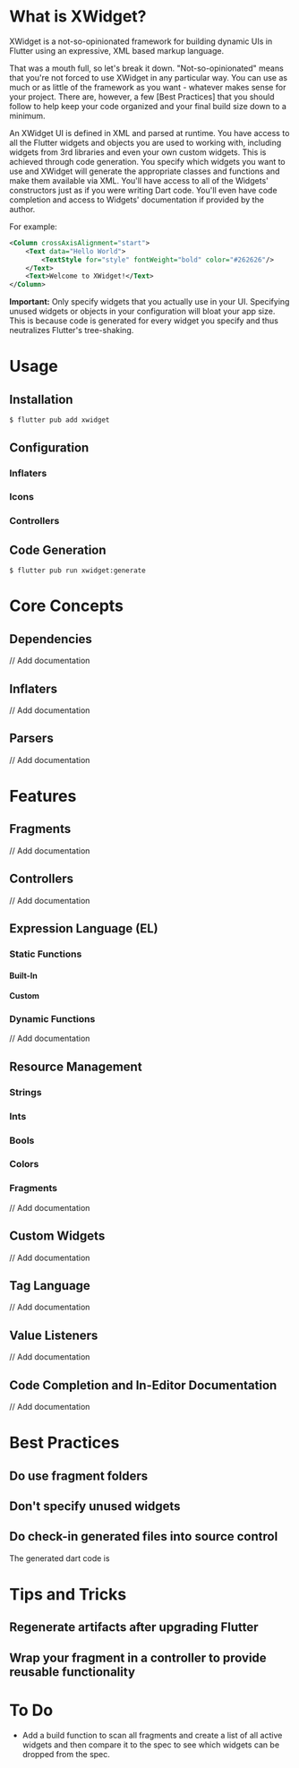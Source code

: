 # What is XWidget?

XWidget is a not-so-opinionated framework for building dynamic UIs in Flutter using an expressive, 
XML based markup language.

That was a mouth full, so let's break it down. "Not-so-opinionated" means that you're not forced to
use XWidget in any particular way. You can use as much or as little of the framework as you want - 
whatever makes sense for your project. There are, however, a few [Best Practices] that you should
follow to help keep your code organized and your final build size down to a minimum.

An XWidget UI is defined in XML and parsed at runtime. You have access to all the Flutter
widgets and objects you are used to working with, including widgets from 3rd libraries and even your
own custom widgets. This is achieved through code generation. You specify which widgets you want 
to use and XWidget will generate the appropriate classes and functions and make them available
via XML. You'll have access to all of the Widgets' constructors just as if you were writing Dart code.
You'll even have code completion and access to Widgets' documentation if provided by the author.

For example:

```xml
<Column crossAxisAlignment="start">
    <Text data="Hello World">
        <TextStyle for="style" fontWeight="bold" color="#262626"/>
    </Text>
    <Text>Welcome to XWidget!</Text>
</Column>
```

**Important:** Only specify widgets that you actually use in your UI. Specifying unused widgets or 
objects in your configuration will bloat your app size. This is because code is generated for every 
widget you specify and thus neutralizes Flutter's tree-shaking.

# Usage

## Installation

```shell
$ flutter pub add xwidget 
```

## Configuration


### Inflaters

### Icons

### Controllers

## Code Generation


```shell
$ flutter pub run xwidget:generate 
```

# Core Concepts

## Dependencies

// Add documentation

## Inflaters

// Add documentation

## Parsers

// Add documentation

# Features

## Fragments

// Add documentation

## Controllers

// Add documentation

## Expression Language (EL)

### Static Functions

#### Built-In

#### Custom

### Dynamic Functions

// Add documentation

## Resource Management

### Strings

### Ints

### Bools

### Colors

### Fragments

// Add documentation

## Custom Widgets

// Add documentation

## Tag Language

// Add documentation

## Value Listeners

// Add documentation

## Code Completion and In-Editor Documentation

// Add documentation

# Best Practices

## Do use fragment folders

## Don't specify unused widgets

## Do check-in generated files into source control

The generated dart code is 

# Tips and Tricks

## Regenerate artifacts after upgrading Flutter
 
## Wrap your fragment in a controller to provide reusable functionality

# To Do

- Add a build function to scan all fragments and create a list of all active widgets and then compare
  it to the spec to see which widgets can be dropped from the spec.




